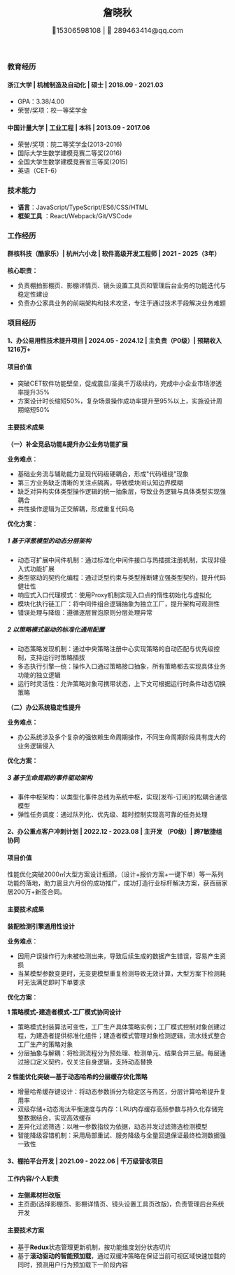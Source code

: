 <div style="display: flex; flex-direction: column; justify-content: center; align-items: center">
  <div style="font-size: 22px; margin: 10px 0px"><strong>詹晓秋</strong></div>
  <div style="font-size: 16px; margin: 7px 0px 37px 0">📱15306598108 | 📧 289463414@qq.com</div>
</div>

### 教育经历

#### 浙江大学 | 机械制造及自动化 | 硕士 | 2018.09 - 2021.03

- GPA：3.38/4.00
- 荣誉/奖项：校一等奖学金

#### 中国计量大学 | 工业工程 | 本科 | 2013.09 - 2017.06

- 荣誉/奖项：院二等奖学金(2013-2016)
- 国际大学生数学建模竞赛二等奖(2016)
- 全国大学生数学建模竞赛省三等奖(2015)
- 英语（CET-6）

### 技术能力

- **语言**：JavaScript/TypeScript/ES6/CSS/HTML
- **框架工具** ：React/Webpack/Git/VSCode

### 工作经历

#### 群核科技（酷家乐）| 杭州六小龙 | 软件高级开发工程师 | 2021 - 2025（3年）

**核心职责：**

- 负责棚拍影棚页、影棚详情页、镜头设置工具页和管理后台业务的功能迭代与稳定性建设
- 负责办公家具业务的前端架构和技术攻坚，专注于通过技术手段解决业务难题

### 项目经历

#### 1、办公易用性技术提升项目 | 2024.05 - 2024.12 | 主负责（P0级）| 预期收入1216万+

#### 项目价值

- 突破CET软件功能壁垒，促成震旦/圣奥千万级续约，完成中小企业市场渗透率提升35%
- 方案设计时长缩短50%，复杂场景操作成功率提升至95%以上，实施设计周期缩短50%

#### 主要技术成果

**（一）补全竞品功能&提升办公业务功能扩展**

**业务难点**：

- 基础业务流与辅助能力呈现代码级硬耦合，形成"代码缠绕"现象
- 第三方业务缺乏清晰的关注点隔离，导致模块间认知边界模糊
- 缺乏对异构实体类型操作逻辑的统一抽象层，导致业务逻辑与具体类型实现强耦合
- 共性操作逻辑为正交解耦，形成重复代码岛

**优化方案**：

##### 1 基于洋葱模型的动态分层架构

- 动态可扩展中间件机制：通过标准化中间件接口与热插拔注册机制，实现非侵入式功能扩展
- 类型驱动的契约化编程：通过泛型约束与类型推断建立强类型契约，提升代码健壮性
- 响应式入口代理模式：使用Proxy机制实现入口点的惰性初始化与虚拟化
- 模块化执行链工厂：将中间件组合逻辑抽象为独立工厂，提升架构可观测性
- 错误处理与降级：遵循逐层冒泡原则分层处理异常

##### 2 以策略模式驱动的标准化通用配置

- 动态策略发现机制：通过中央策略注册中心实现策略的自动匹配与优先级控制，支持运行时策略插拔
- 多态执行引擎—统：操作入口通过策略接口抽象，所有策略都去实现具体业务功能的独立逻辑
- 运行时灵活性：允许策略对象可携带状态，上下文可根据运行时条件动态切换策略

**（二）办公系统稳定性提升**

**业务难点：**

- 办公系统涉及多个复杂的强依赖生命周期操作，不同生命周期阶段具有庞大的业务逻辑侵入

**优化方案：**

##### 3 基于生命周期的事件驱动架构

- 事件中枢架构：以类型化事件总线为系统中枢，实现[发布-订阅]的松耦合通信模型
- 弹性任务调度：通过队列化、优先级、超时控制实现高可靠的任务处理

#### 2、办公重点客户冲刺计划 | 2022.12 - 2023.08 | 主开发 （P0级）| 跨7敏捷组协同

#### 项目价值

性能优化突破2000㎡大型方案设计瓶颈，（设计+报价方案+一键下单）等一系列功能的落地，助力震旦六月份的成功推广，成功打造行业标杆解决方案，获百丽家居200万+新签合同。

#### 主要技术成果

**装配检测引擎通用性设计**

**业务难点**：

- 因用户误操作行为未被检测出来，导致后续生成的数据产生错误，容易产生资损
- 当某模型参数变更时，无变更模型重复检测导致无效计算，大型方案下检测耗时无法满足即时下单要求

**优化方案**：

**1 策略模式-建造者模式-工厂模式协同设计**

- 策略模式封装算法可变性，工厂生产具体策略实例；工厂模式控制对象创建过程，为建造者提供标准化组件；建造者模式管理对象检测逻辑，流水线式整合工厂生产的策略对象
- 分层抽象与解耦：将检测流程分为预处理、检测单元、结果合并三层。每层通过接口定义契约，仅关注自身逻辑，支持动态替换

**2 性能优化突破—基于动态哈希的分层缓存优化策略**

- 增量哈希缓存键设计：将动态参数拆分为稳定区与热区，分层计算哈希提升复用率
- 双级存储+动态淘汰平衡速度与内存：LRU内存缓存高频参数与持久化存储完整数据结合，实现高效缓存
- 差异化过滤筛选：以唯一参数指纹为依据，动态并发过滤筛选检测模型
- 智能降级容错机制：采用局部重试、服务降级与全量回退保证最终检测数据强一致性

#### 3、棚拍平台开发 | 2021.09 - 2022.06 | 千万级营收项目

#### 工作内容/个人职责

- **左侧素材栏改版**
- 主页面(选择影棚页、影棚详情页、镜头设置工具页改版)，负责管理后台系统开发

#### 主要技术方案

- 基于**Redux**状态管理更新机制，按功能维度划分状态切片
- 基于**滚动驱动的智能预加载**，通过双缓冲策略在保证当前可视区域快速加载的同时，预测用户行为预加载下一阶段内容
